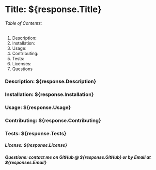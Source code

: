 # Title: ${response.Title}

###### Table of Contents:
1. Description: 
2. Installation: 
3. Usage: 
4. Contributing: 
5. Tests: 
6. Licenses: 
7. Questions


### Description: ${response.Description}

### Installation: ${response.Installation}
 
### Usage: ${response.Usage}

### Contributing: ${response.Contributing}

### Tests: ${response.Tests}

##### License: ${response.License}

##### Questions: contact me on GitHub @ ${response.GitHub} or by Email at ${responses.Email}